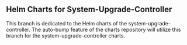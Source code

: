 ## Helm Charts for System-Upgrade-Controller

This branch is dedicated to the Helm charts of the system-upgrade-controller. 
The auto-bump feature of the charts repository will utilize this branch for the system-upgrade-controller charts.
